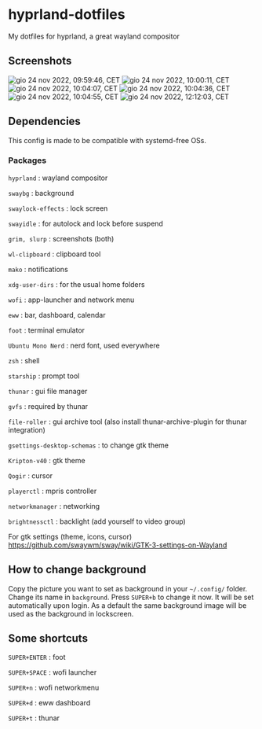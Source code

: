 # hyprland-dotfiles
My dotfiles for hyprland, a great wayland compositor

## Screenshots
![gio 24 nov 2022, 09:59:46, CET](https://user-images.githubusercontent.com/88981092/203768404-a96f3470-a646-4c70-903d-530ccfc87d3f.png)
![gio 24 nov 2022, 10:00:11, CET](https://user-images.githubusercontent.com/88981092/203768489-7f2846bc-fb1f-409d-a231-d7b0abbd0039.png)
![gio 24 nov 2022, 10:04:07, CET](https://user-images.githubusercontent.com/88981092/203768523-deb4debf-ac76-44e3-897c-b148be1aad3f.png)
![gio 24 nov 2022, 10:04:36, CET](https://user-images.githubusercontent.com/88981092/203768539-f010b548-221d-431c-b582-e8a743cbba3c.png)
![gio 24 nov 2022, 10:04:55, CET](https://user-images.githubusercontent.com/88981092/203768565-008ce6e3-f87a-44bb-b817-a91a7ac082e8.png)
![gio 24 nov 2022, 12:12:03, CET](https://user-images.githubusercontent.com/88981092/203770412-1dd04912-7e5f-4611-86a3-e1542c2dc880.png)





## Dependencies
This config is made to be compatible with systemd-free OSs.

### Packages
```hyprland```                  : wayland compositor

```swaybg```                    : background

```swaylock-effects```          : lock screen

```swayidle```                  : for autolock and lock before suspend

```grim, slurp```               : screenshots (both)

```wl-clipboard```              : clipboard tool

```mako```                      : notifications

```xdg-user-dirs```             : for the usual home folders

```wofi```                      : app-launcher and network menu

```eww```                       : bar, dashboard, calendar

```foot```                      : terminal emulator

```Ubuntu Mono Nerd```          : nerd font, used everywhere

```zsh```                       : shell

```starship```                  : prompt tool

```thunar```                    : gui file manager

```gvfs```                      : required by thunar

```file-roller```               : gui archive tool (also install thunar-archive-plugin for thunar integration)

```gsettings-desktop-schemas``` : to change gtk theme

```Kripton-v40```               : gtk theme

```Qogir```                     : cursor

```playerctl```                 : mpris controller

```networkmanager```            : networking

```brightnessctl```             : backlight (add yourself to video group)


For gtk settings (theme, icons, cursor)
https://github.com/swaywm/sway/wiki/GTK-3-settings-on-Wayland


## How to change background
Copy the picture you want to set as background in your ```~/.config/``` folder.
Change its name in ```background```.
Press ```SUPER+b``` to change it now. It will be set automatically upon login. As a default the same background image will be used as the background in lockscreen.

## Some shortcuts
```SUPER+ENTER``` : foot

```SUPER+SPACE``` : wofi launcher

```SUPER+n```     : wofi networkmenu

```SUPER+d```     : eww dashboard

```SUPER+t```     : thunar
